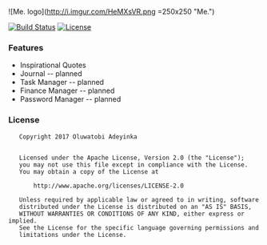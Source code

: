 ![Me. logo](http://i.imgur.com/HeMXsVR.png =250x250 "Me.")

[![Build Status](https://travis-ci.org/EtherealT/me.-android.svg?branch=master)](https://travis-ci.org/EtherealT/me.-android) 
[![License](https://img.shields.io/badge/License-Apache%202.0-blue.svg)](https://opensource.org/licenses/Apache-2.0)

### Features
* Inspirational Quotes
* Journal -- planned
* Task Manager -- planned
* Finance Manager -- planned
* Password Manager -- planned

### License

```
   Copyright 2017 Oluwatobi Adeyinka

   
   Licensed under the Apache License, Version 2.0 (the "License");
   you may not use this file except in compliance with the License.
   You may obtain a copy of the License at

       http://www.apache.org/licenses/LICENSE-2.0

   Unless required by applicable law or agreed to in writing, software
   distributed under the License is distributed on an "AS IS" BASIS,
   WITHOUT WARRANTIES OR CONDITIONS OF ANY KIND, either express or implied.
   See the License for the specific language governing permissions and
   limitations under the License.
```